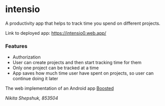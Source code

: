 # intensio
A productivity app that helps to track time you spend on different projects.

Link to deployed app: https://intensio0.web.app/

### Features
* Authorization
* User can create projects and then start tracking time for them
* Only one project can be tracked at a time
* App saves how much time user have spent on projects, so user can continue doing it later

The web implementation of an Android app [Boosted](https://play.google.com/store/apps/details?id=com.boostedproductivity.app&hl=ru&gl=US)

_Nikita Shepshuk, 853504_
